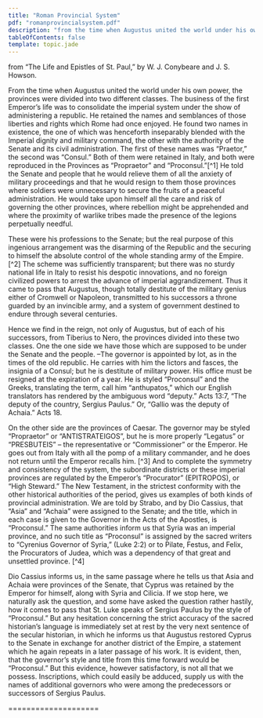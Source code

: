 ```yaml
---
title: "Roman Provincial System"
pdf: "romanprovincialsystem.pdf"
description: "from the time when Augustus united the world under his own power, the provinces were divided into two different classes."
tableOfContents: false
template: topic.jade
---
```


from “The Life and Epistles of St. Paul,” by W. J. Conybeare and J. S.
Howson.

From the time when Augustus united the world under his own power, the
provinces were divided into two different classes. The business of the
first Emperor’s life was to consolidate the imperial system under the
show of administering a republic. He retained the names and semblances
of those liberties and rights which Rome had once enjoyed. He found two
names in existence, the one of which was henceforth inseparably blended
with the Imperial dignity and military command, the other with the
authority of the Senate and its civil administration. The first of these
names was “Praetor,” the second was “Consul.” Both of them were retained
in Italy, and both were reproduced in the Provinces as “Propraetor” and
“Proconsul.”[^1] He told the
Senate and people that he would relieve them of all the anxiety of
military proceedings and that he would resign to them those provinces
where soldiers were unnecessary to secure the fruits of a peaceful
administration. He would take upon himself all the care and risk of
governing the other provinces, where rebellion might be apprehended and
where the proximity of warlike tribes made the presence of the legions
perpetually needful.

These were his professions to the Senate; but the real purpose of this
ingenious arrangement was the disarming of the Republic and the securing
to himself the absolute control of the whole standing army of the
Empire. [^2] The scheme was
sufficiently transparent; but there was no sturdy national life in Italy
to resist his despotic innovations, and no foreign civilized powers to
arrest the advance of imperial aggrandizement. Thus it came to pass that
Augustus, though totally destitute of the military genius either of
Cromwell or Napoleon, transmitted to his successors a throne guarded by
an invincible army, and a system of government destined to endure
through several centuries.

Hence we find in the reign, not only of Augustus, but of each of his
successors, from Tiberius to Nero, the provinces divided into these two
classes. One the one side we have those which are supposed to be under
the Senate and the people. –The governor is appointed by lot, as in the
times of the old republic. He carries with him the lictors and fasces,
the insignia of a Consul; but he is destitute of military power. His
office must be resigned at the expiration of a year. He is styled
“Proconsul” and the Greeks, translating the term, call him “anthupatos,”
which our English translators has rendered by the ambiguous word
“deputy.” Acts 13:7, “The deputy of the country, Sergius Paulus.” Or,
“Gallio was the deputy of Achaia.” Acts 18.

On the other side are the provinces of Caesar. The governor may be
styled “Propraetor” or “ANTISTRATEIGOS”, but he is more properly
“Legatus” or “PRESBUTEIS” – the representative or “Commissioner” or the
Emperor. He goes out from Italy with all the pomp of a military
commander, and he does not return until the Emperor recalls him.
[^3] And to complete the
symmetry and consistency of the system, the subordinate districts or
these imperial provinces are regulated by the Emperor’s “Procurator”
(EPITROPOS), or “High Steward.” The New Testament, in the strictest
conformity with the other historical authorities of the period, gives us
examples of both kinds of provincial administration. We are told by
Strabo, and by Dio Cassius, that “Asia” and “Achaia” were assigned to
the Senate; and the title, which in each case is given to the Governor
in the Acts of the Apostles, is “Proconsul.” The same authorities inform
us that Syria was an imperial province, and no such title as “Proconsul”
is assigned by the sacred writers to “Cyrenius Governor of Syria,” (Luke
2:2) or to Pilate, Festus, and Felix, the Procurators of Judea, which
was a dependency of that great and unsettled province.
[^4]

Dio Cassius informs us, in the same passage where he tells us that Asia
and Achaia were provinces of the Senate, that Cyprus was retained by the
Emperor for himself, along with Syria and Cilicia. If we stop here, we
naturally ask the question, and some have asked the question rather
hastily, how it comes to pass that St. Luke speaks of Sergius Paulus by
the style of “Proconsul.” But any hesitation concerning the strict
accuracy of the sacred historian’s language is immediately set at rest
by the very next sentence of the secular historian, in which he informs
us that Augustus restored Cyprus to the Senate in exchange for another
district of the Empire, a statement which he again repeats in a later
passage of his work. It is evident, then, that the governor’s style and
title from this time forward would be “Proconsul.” But this evidence,
however satisfactory, is not all that we possess. Inscriptions, which
could easily be adduced, supply us with the names of additional
governors who were among the predecessors or successors of Sergius
Paulus.

====================

